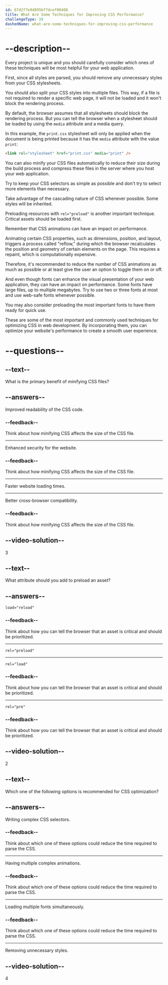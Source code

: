 ```yaml
---
id: 67d2f7e9d895bf7dcef00408
title: What Are Some Techniques for Improving CSS Performance?
challengeType: 19
dashedName: what-are-some-techniques-for-improving-css-performance
---
```


# --description--

Every project is unique and you should carefully consider which ones of these techniques will be most helpful for your web application.

First, since all styles are parsed, you should remove any unnecessary styles from your CSS stylesheets.

You should also split your CSS styles into multiple files. This way, if a file is not required to render a specific web page, it will not be loaded and it won't block the rendering process.

By default, the browser assumes that all stylesheets should block the rendering process. But you can tell the browser when a stylesheet should be loaded by using the `media` attribute and a media query. 

In this example, the `print.css` stylesheet will only be applied when the document is being printed because it has the `media` attribute with the value `print`:

```html
<link rel="stylesheet" href="print.css" media="print" />
```

You can also minify your CSS files automatically to reduce their size during the build process and compress these files in the server where you host your web application.

Try to keep your CSS selectors as simple as possible and don't try to select more elements than necessary.

Take advantage of the cascading nature of CSS whenever possible. Some styles will be inherited.

Preloading resources with `rel="preload"` is another important technique. Critical assets should be loaded first.

Remember that CSS animations can have an impact on performance.

Animating certain CSS properties, such as dimensions, position, and layout, triggers a process called "reflow," during which the browser recalculates the position and geometry of certain elements on the page. This requires a repaint, which is computationally expensive.

Therefore, it's recommended to reduce the number of CSS animations as much as possible or at least give the user an option to toggle them on or off.

And even though fonts can enhance the visual presentation of your web application, they can have an impact on performance. Some fonts have large files, up to multiple megabytes. Try to use two or three fonts at most and use web-safe fonts whenever possible.

You may also consider preloading the most important fonts to have them ready for quick use.

These are some of the most important and commonly used techniques for optimizing CSS in web development. By incorporating them, you can optimize your website's performance to create a smooth user experience.

# --questions--

## --text--

What is the primary benefit of minifying CSS files?

## --answers--

Improved readability of the CSS code.

### --feedback--

Think about how minifying CSS affects the size of the CSS file.

---

Enhanced security for the website.

### --feedback--

Think about how minifying CSS affects the size of the CSS file.

---

Faster website loading times.

---

Better cross-browser compatibility.

### --feedback--

Think about how minifying CSS affects the size of the CSS file.

## --video-solution--

3

## --text--

What attribute should you add to preload an asset?

## --answers--

`load="reload"`

### --feedback--

Think about how you can tell the browser that an asset is critical and should be prioritized.

---

`rel="preload"`

---

`rel="load"`

### --feedback--

Think about how you can tell the browser that an asset is critical and should be prioritized.

---

`rel="pre"`

### --feedback--

Think about how you can tell the browser that an asset is critical and should be prioritized.

## --video-solution--

2

## --text--

Which one of the following options is recommended for CSS optimization?

## --answers--

Writing complex CSS selectors.

### --feedback--

Think about which one of these options could reduce the time required to parse the CSS.

---

Having multiple complex animations.

### --feedback--

Think about which one of these options could reduce the time required to parse the CSS.

---

Loading multiple fonts simultaneously.

### --feedback--

Think about which one of these options could reduce the time required to parse the CSS.

---

Removing unnecessary styles.

## --video-solution--

4
